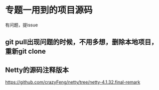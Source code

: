# 专题一用到的项目源码
有问题，提issue
## git pull出现问题的时候，不用多想，删除本地项目，重新git clone

## Netty的源码注释版本
https://github.com/crazyFeng/netty/tree/netty-4.1.32.final-remark 